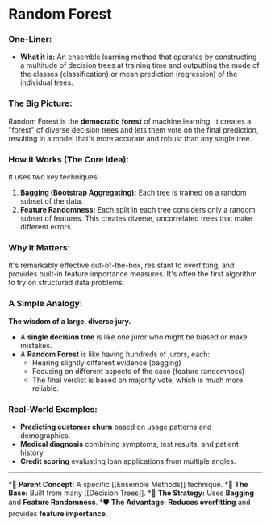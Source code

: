 # Random Forest

### One-Liner:
*   **What it is:** An ensemble learning method that operates by constructing a multitude of decision trees at training time and outputting the mode of the classes (classification) or mean prediction (regression) of the individual trees.

### The Big Picture:
Random Forest is the **democratic forest** of machine learning. It creates a "forest" of diverse decision trees and lets them vote on the final prediction, resulting in a model that's more accurate and robust than any single tree.

### How it Works (The Core Idea):
It uses two key techniques:
1.  **Bagging (Bootstrap Aggregating):** Each tree is trained on a random subset of the data.
2.  **Feature Randomness:** Each split in each tree considers only a random subset of features.
This creates diverse, uncorrelated trees that make different errors.

### Why it Matters:
It's remarkably effective out-of-the-box, resistant to overfitting, and provides built-in feature importance measures. It's often the first algorithm to try on structured data problems.

### A Simple Analogy:
**The wisdom of a large, diverse jury.**
*   A **single decision tree** is like one juror who might be biased or make mistakes.
*   A **Random Forest** is like having hundreds of jurors, each:
    - Hearing slightly different evidence (bagging)
    - Focusing on different aspects of the case (feature randomness)
    - The final verdict is based on majority vote, which is much more reliable.

### Real-World Examples:
*   **Predicting customer churn** based on usage patterns and demographics.
*   **Medical diagnosis** combining symptoms, test results, and patient history.
*   **Credit scoring** evaluating loan applications from multiple angles.

---
*🌳 **Parent Concept:** A specific [[Ensemble Methods]] technique.
*🌲 **The Base:** Built from many [[Decision Trees]].
*🔄 **The Strategy:** Uses **Bagging** and **Feature Randomness**.
*🛡️ **The Advantage:** **Reduces overfitting** and provides **feature importance**.
